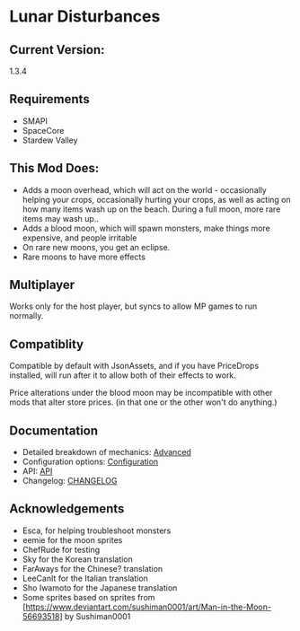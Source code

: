 # Lunar Disturbances

## Current Version:

1.3.4

## Requirements

- SMAPI
- SpaceCore
- Stardew Valley

## This Mod Does:

- Adds a moon overhead, which will act on the world - occasionally helping your crops, occasionally hurting your crops, as well as acting on how many items wash up on the beach. During a full moon, more rare items may wash up..
- Adds a blood moon, which will spawn monsters, make things more expensive, and people irritable
- On rare new moons, you get an eclipse. 
- Rare moons to have more effects

## Multiplayer

Works only for the host player, but syncs to allow MP games to run normally.

## Compatiblity

Compatible by default with JsonAssets, and if you have PriceDrops installed, will run after it to allow both of their effects to work. 

Price alterations under the blood moon may be incompatible with other mods that alter store prices. (in that one or the other won't do anything.)

## Documentation

- Detailed breakdown of mechanics: [Advanced](https://github.com/Sakorona/SDVMods/wiki/Lunar-Disturbances-Advanced)
- Configuration options: [Configuration](https://github.com/Sakorona/SDVMods/wiki/Lunar-Disturbances-Configuration)
- API: [API](https://github.com/Sakorona/SDVMods/wiki/Lunar-Disturbances-API)
- Changelog: [CHANGELOG](https://github.com/Sakorona/SDVMods/blob/master/LunarDisturbances/CHANGELOG.md)

## Acknowledgements

- Esca, for helping troubleshoot monsters
- eemie for the moon sprites
- ChefRude for testing
- Sky for the Korean translation
- FarAways for the Chinese? translation
- LeeCanIt for the Italian translation
- Sho Iwamoto for the Japanese translation
- Some sprites based on sprites from [https://www.deviantart.com/sushiman0001/art/Man-in-the-Moon-56693518] by Sushiman0001